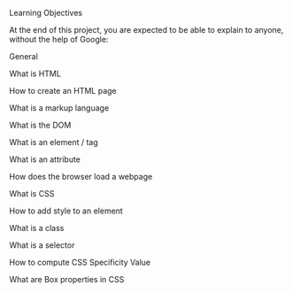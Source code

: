 Learning Objectives

At the end of this project, you are expected to be able to explain to anyone, without the help of Google:

General


What is HTML

How to create an HTML page

What is a markup language

What is the DOM

What is an element / tag

What is an attribute

How does the browser load a webpage

What is CSS

How to add style to an element

What is a class

What is a selector

How to compute CSS Specificity Value

What are Box properties in CSS
